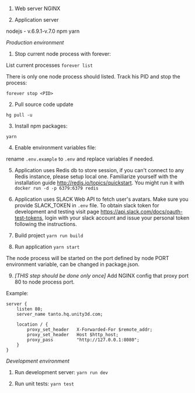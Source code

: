 

1. Web server
NGINX

2. Application server

nodejs - v.6.9.1-v.7.0
npm
yarn


*Production environment*

1. Stop current node process with forever:

List current processes
`forever list`

There is only one node process should listed. Track his PID and stop the process:

`forever stop <PID>`

2. Pull source code update

`hg pull -u`

3. Install npm packages:

`yarn`

4. Enable environment variables file:

rename `.env.example` to `.env` and replace variables if needed.

5. Application uses Redis db to store session, if you can't connect to any Redis instance,
  please setup local one. Familiarize yourself with the installation guide http://redis.io/topics/quickstart.
  You might run it with `docker run -d -p 6379:6379 redis `

6. Application uses SLACK Web API to fetch user's avatars. Make sure you provide SLACK_TOKEN in `.env` file. To obtain slack token
for development and testing visit page https://api.slack.com/docs/oauth-test-tokens, login with your slack account
and issue your personal token following the instructions.

7. Build project
`yarn run build`

8. Run application
`yarn start`

The node process will be started on the port defined by node PORT environment variable, can be changed in package.json.

9. *[THIS step should be done only once]* Add NGINX config that proxy port 80 to node process port.

Example:

```
server {
    listen 80;
    server_name tanto.hq.unity3d.com;

    location / {
        proxy_set_header   X-Forwarded-For $remote_addr;
        proxy_set_header   Host $http_host;
        proxy_pass         "http://127.0.0.1:8080";
    }
}
```

*Development environment*

1. Run development server:
`yarn run dev`

2. Run unit tests:
`yarn test`
